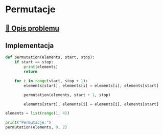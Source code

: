 # Permutacje

## [:link: Opis problemu](../../../../algorithms/backtracking/permutations.md)

## Implementacja

```python linenums="1"
def permutation(elements, start, stop):
    if start == stop:
        print(elements)
        return

    for i in range(start, stop + 1):
        elements[start], elements[i] = elements[i], elements[start]

        permutation(elements, start + 1, stop)

        elements[start], elements[i] = elements[i], elements[start]

elements = list(range(1, 4))

print("Permutacje:")
permutation(elements, 0, 2)
```
